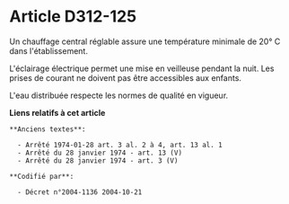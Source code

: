 # Article D312-125

Un chauffage central réglable assure une température minimale de 20° C dans l'établissement.

L'éclairage électrique permet une mise en veilleuse pendant la nuit. Les prises de courant ne doivent pas être accessibles
aux enfants.

L'eau distribuée respecte les normes de qualité en vigueur.

**Liens relatifs à cet article**

	**Anciens textes**:

	  - Arrêté 1974-01-28 art. 3 al. 2 à 4, art. 13 al. 1
	  - Arrêté du 28 janvier 1974 - art. 13 (V)
	  - Arrêté du 28 janvier 1974 - art. 3 (V)

	**Codifié par**:

	  - Décret n°2004-1136 2004-10-21
